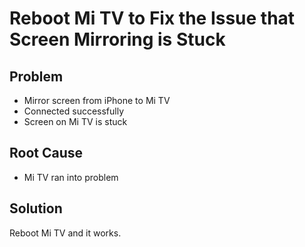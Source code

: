 # Reboot Mi TV to Fix the Issue that Screen Mirroring is Stuck

## Problem
* Mirror screen from iPhone to Mi TV
* Connected successfully
* Screen on Mi TV is stuck

## Root Cause
* Mi TV ran into problem

## Solution
Reboot Mi TV and it works.
